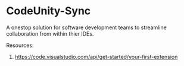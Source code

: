 # CodeUnity-Sync
A onestop solution for software development teams to streamline collaboration from within thier IDEs.

Resources:
1. https://code.visualstudio.com/api/get-started/your-first-extension